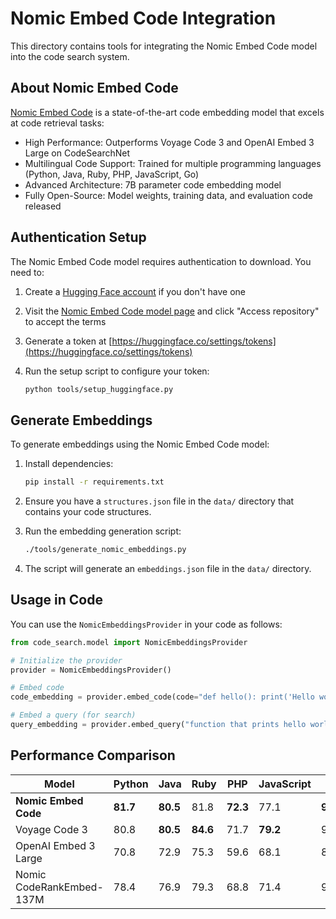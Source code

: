 # Nomic Embed Code Integration

This directory contains tools for integrating the Nomic Embed Code model into the code search system.

## About Nomic Embed Code

[Nomic Embed Code](https://huggingface.co/nomic-ai/nomic-embed-code) is a state-of-the-art code embedding model that excels at code retrieval tasks:

- High Performance: Outperforms Voyage Code 3 and OpenAI Embed 3 Large on CodeSearchNet
- Multilingual Code Support: Trained for multiple programming languages (Python, Java, Ruby, PHP, JavaScript, Go)
- Advanced Architecture: 7B parameter code embedding model
- Fully Open-Source: Model weights, training data, and evaluation code released

## Authentication Setup

The Nomic Embed Code model requires authentication to download. You need to:

1. Create a [Hugging Face account](https://huggingface.co/join) if you don't have one
2. Visit the [Nomic Embed Code model page](https://huggingface.co/nomic-ai/nomic-embed-code) and click "Access repository" to accept the terms
3. Generate a token at [https://huggingface.co/settings/tokens](https://huggingface.co/settings/tokens)
4. Run the setup script to configure your token:

   ```bash
   python tools/setup_huggingface.py
   ```

## Generate Embeddings

To generate embeddings using the Nomic Embed Code model:

1. Install dependencies:

   ```bash
   pip install -r requirements.txt
   ```

2. Ensure you have a `structures.json` file in the `data/` directory that contains your code structures.

3. Run the embedding generation script:

   ```bash
   ./tools/generate_nomic_embeddings.py
   ```

4. The script will generate an `embeddings.json` file in the `data/` directory.

## Usage in Code

You can use the `NomicEmbeddingsProvider` in your code as follows:

```python
from code_search.model import NomicEmbeddingsProvider

# Initialize the provider
provider = NomicEmbeddingsProvider()

# Embed code
code_embedding = provider.embed_code(code="def hello(): print('Hello world')")

# Embed a query (for search)
query_embedding = provider.embed_query("function that prints hello world")
```

## Performance Comparison

| Model                    | Python   | Java     | Ruby     | PHP      | JavaScript | Go       |
| ------------------------ | -------- | -------- | -------- | -------- | ---------- | -------- |
| **Nomic Embed Code**     | **81.7** | **80.5** | 81.8     | **72.3** | 77.1       | **93.8** |
| Voyage Code 3            | 80.8     | **80.5** | **84.6** | 71.7     | **79.2**   | 93.2     |
| OpenAI Embed 3 Large     | 70.8     | 72.9     | 75.3     | 59.6     | 68.1       | 87.6     |
| Nomic CodeRankEmbed-137M | 78.4     | 76.9     | 79.3     | 68.8     | 71.4       | 92.7     |

